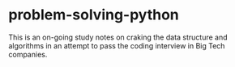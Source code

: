 # problem-solving-python

This is an on-going study notes on craking the data structure and algorithms in an attempt to pass the coding interview in Big Tech companies.

